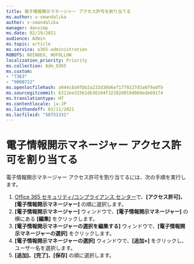 ```yaml
---
title: 電子情報開示マネージャー アクセス許可を割り当てる
ms.author: v-smandalika
author: v-smandalika
manager: dansimp
ms.date: 02/19/2021
audience: Admin
ms.topic: article
ms.service: o365-administration
ROBOTS: NOINDEX, NOFOLLOW
localization_priority: Priority
ms.collection: Adm_O365
ms.custom:
- "7363"
- "9000722"
ms.openlocfilehash: a944c8a9fbb2a233d36b6ef1779227d3a079adfb
ms.sourcegitcommit: 6312ee31561db36104f32282d019d069ede69174
ms.translationtype: HT
ms.contentlocale: ja-JP
ms.lasthandoff: 03/11/2021
ms.locfileid: "50751331"
---
```

# <a name="assign-ediscovery-manager-permissions"></a>電子情報開示マネージャー アクセス許可を割り当てる

電子情報開示マネージャー アクセス許可を割り当てるには、次の手順を実行します。

1. [Office‍ 365 セキュリティ/コンプライアンス センター](https://sip.protection.office.com/)で、**[アクセス許可]、[電子情報開示マネージャー]** の順に選択します。
2. **[電子情報開示マネージャー]** ウィンドウで、**[電子情報開示マネージャー]** の横にある **[編集]** をクリックします。
3. **[電子情報開示マネージャーの選択を編集する]** ウィンドウで、**[電子情報開示マネージャーの選択]** をクリックします。
4. **[電子情報開示マネージャーの選択]** ウィンドウで、**[追加+]** をクリックし、ユーザー名を選択します。
5. **[追加]、[完了]、[保存]** の順に選択します。